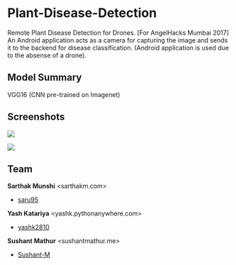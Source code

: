 # Plant-Disease-Detection
Remote Plant Disease Detection for Drones. [For AngelHacks Mumbai 2017]
An Android application acts as a camera for capturing the image and sends it to the backend for disease classification.
(Android application is used due to the absense of a drone).

## Model Summary
 VGG16 (CNN pre-trained on Imagenet)

## Screenshots

![](http://hackathon.io.s3.amazonaws.com/screenshots/images/000/004/448/original/WhatsApp_Image_2017-04-30_at_12.57.50_PM.jpeg)

![](http://hackathon.io.s3.amazonaws.com/screenshots/images/000/004/452/original/WhatsApp_Image_2017-04-30_at_12.52.55_PM.jpeg)
## Team
**Sarthak Munshi** &lt;sarthakm.com&gt;
* [saru95](https://github.com/saru95) 

**Yash Katariya** &lt;yashk.pythonanywhere.com&gt;
* [yashk2810](https://github.com/yashk2810) 

**Sushant Mathur** &lt;sushantmathur.me&gt;
* [Sushant-M](https://github.com/Sushant-M) 
